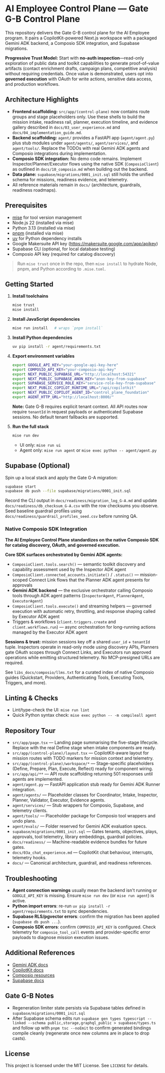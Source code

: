 # AI Employee Control Plane — Gate G-B Control Plane

This repository delivers the Gate G-B control plane for the AI Employee program. It pairs a CopilotKit-powered Next.js workspace with a packaged Gemini ADK backend, a Composio SDK integration, and Supabase migrations.

**Progressive Trust Model:** Start with **no-auth inspection**—read-only exploration of public data and toolkit capabilities to generate proof-of-value artifacts (contact enrichment drafts, campaign plans, competitive analysis) without requiring credentials. Once value is demonstrated, users opt into **governed execution** with OAuth for write actions, sensitive data access, and production workflows.

## Architecture Highlights

- **Frontend scaffolding:** `src/app/(control-plane)` now contains route groups and stage placeholders only. Use these shells to build the mission intake, readiness rail, planner, execution timeline, and evidence gallery described in `docs/03_user_experience.md` and `docs/04_implementation_guide.md`.
- **Backend scaffolding:** `agent/` provides a FastAPI app (`agent/agent.py`) plus stub modules under `agent/agents/`, `agent/services/`, and `agent/tools/`. Replace the TODOs with real Gemini ADK agents and Composio integrations during implementation.
- **Composio SDK integration:** No demo code remains. Implement Inspector/Planner/Executor flows using the native SDK (`ComposioClient`) as outlined in `docs/10_composio.md` when building out the backend.
- **Data plane:** `supabase/migrations/0001_init.sql` still holds the unified schema for missions, readiness evidence, and telemetry.
- All reference materials remain in `docs/` (architecture, guardrails, readiness roadmaps).

## Prerequisites

- [mise](https://mise.jdx.dev/) for tool version management
- Node.js 22 (installed via mise)
- Python 3.13 (installed via mise)
- [pnpm](https://pnpm.io/) (installed via mise)
- [uv](https://github.com/astral-sh/uv) for Python dependency installs
- Google Makersuite API key (https://makersuite.google.com/app/apikey)
- Supabase CLI (optional, for local database testing)
- Composio API key (required for catalog discovery)

> Run `mise trust` once in the repo, then `mise install` to hydrate Node, pnpm, and Python according to `.mise.toml`.

## Getting Started

1. **Install toolchains**

   ```bash
   mise trust
   mise install
   ```

2. **Install JavaScript dependencies**

   ```bash
   mise run install   # wraps `pnpm install`
   ```

3. **Install Python dependencies**

   ```bash
   uv pip install -r agent/requirements.txt
   ```

4. **Export environment variables**

   ```bash
   export GOOGLE_API_KEY="your-google-api-key-here"
   export COMPOSIO_API_KEY="your-composio-api-key"
   export NEXT_PUBLIC_SUPABASE_URL="http://localhost:54321"
   export NEXT_PUBLIC_SUPABASE_ANON_KEY="anon-key-from-supabase"
   export SUPABASE_SERVICE_ROLE_KEY="service-role-key-from-supabase"
   export NEXT_PUBLIC_COPILOT_RUNTIME_URL="/api/copilotkit"
   export NEXT_PUBLIC_COPILOT_AGENT_ID="control_plane_foundation"
   export AGENT_HTTP_URL="http://localhost:8000/"
   ```

   **Note:** Gate G-B requires explicit tenant context. All API routes now require `tenantId` in request payloads or authenticated Supabase sessions. No default tenant fallbacks are supported.

5. **Run the full stack**

   ```bash
   mise run dev
   ```

   - UI only: `mise run ui`
   - Agent only: `mise run agent` or `mise exec python -- agent/agent.py`

## Supabase (Optional)

Spin up a local stack and apply the Gate G-A migration:

```bash
supabase start
supabase db push --file supabase/migrations/0001_init.sql
```

Record the CLI output in `docs/readiness/migration_log_G-A.md` and update
`docs/readiness/db_checksum_G-A.csv` with the row checksums you observe. Seed
baseline guardrail profiles using `docs/readiness/guardrail_profiles_seed.csv`
before running QA.

### Native Composio SDK Integration

**The AI Employee Control Plane standardizes on the native Composio SDK for catalog discovery, OAuth, and governed execution.**

**Core SDK surfaces orchestrated by Gemini ADK agents:**
- `ComposioClient.tools.search()` — semantic toolkit discovery and capability assessment used by the Inspector ADK agent
- `ComposioClient.connected_accounts.initiate()` / `.status()` — mission-scoped Connect Link flows that the Planner ADK agent presents for approvals
- **Gemini ADK backend** — the exclusive orchestrator calling Composio tools through ADK agent patterns (`InspectorAgent`, `PlannerAgent`, `ExecutorAgent`)
- `ComposioClient.tools.execute()` and streaming helpers — governed execution with automatic retry, throttling, and response shaping called by Executor ADK agent
- Triggers & workflows (`client.triggers.create` and `client.workflows.run`) — async orchestration for long-running actions managed by the Executor ADK agent

**Sessions & trust:** mission sessions key off a shared `user_id` + `tenantId` tuple. Inspectors operate in read-only mode using discovery APIs, Planners gate OAuth scopes through Connect Links, and Executors run approved operations while emitting structured telemetry. No MCP-presigned URLs are required.

See `libs_docs/composio/llms.txt` for a curated index of native Composio guides (Quickstart, Providers, Authenticating Tools, Executing Tools, Triggers, and more).

## Linting & Checks

- Lint/type-check the UI: `mise run lint`
- Quick Python syntax check: `mise exec python -- -m compileall agent`

## Repository Tour

- `src/app/page.tsx` — Landing page summarising the five-stage lifecycle. Replace with the real Define stage when intake components are ready.
- `src/app/(control-plane)/layout.tsx` — CopilotKit-aware layout for mission routes with TODO markers for mission context and telemetry.
- `src/app/(control-plane)/workspace/*` — Stage-specific placeholders (Define, Prepare, Plan, Execute, Reflect) ready for component wiring.
- `src/app/api/**` — API route scaffolding returning 501 responses until agents are implemented.
- `agent/agent.py` — FastAPI application stub ready for Gemini ADK Runner integration.
- `agent/agents/` — Placeholder classes for Coordinator, Intake, Inspector, Planner, Validator, Executor, Evidence agents.
- `agent/services/` — Stub wrappers for Composio, Supabase, and telemetry clients.
- `agent/tools/` — Placeholder package for Composio tool wrappers and undo plans.
- `agent/evals/` — Folder reserved for Gemini ADK evaluation specs.
- `supabase/migrations/0001_init.sql` — Gates tenants, objectives, plays, approvals, tool telemetry, library embeddings, guardrail policies.
- `docs/readiness/` — Machine-readable evidence bundles for future gates.
- `docs/03a_chat_experience.md` — CopilotKit chat behaviour, interrupts, telemetry hooks.
- `docs/` — Canonical architecture, guardrail, and readiness references.

## Troubleshooting

- **Agent connection warnings** usually mean the backend isn't running or `GOOGLE_API_KEY` is missing. Ensure `mise run dev` (or `mise run agent`) is active.
- **Python import errors**: re-run `uv pip install -r agent/requirements.txt` to sync dependencies.
- **Supabase RLS/pgvector errors**: confirm the migration has been applied (`supabase db push ...`).
- **Composio SDK errors**: confirm `COMPOSIO_API_KEY` is configured. Check telemetry for `composio_tool_call` events and provider-specific error payloads to diagnose mission execution issues.

## Additional References

- [Gemini ADK docs](https://google.github.io/adk-docs/)
- [CopilotKit docs](https://docs.copilotkit.ai/)
- [Composio resources](https://composio.dev/)
- [Supabase docs](https://supabase.com/docs)

## Gate G-B Notes

- Regeneration limiter state persists via Supabase tables defined in `supabase/migrations/0001_init.sql`
- After Supabase schema edits run `supabase gen types typescript --linked --schema public,storage,graphql_public > supabase/types.ts` and follow up with `pnpm tsc --noEmit` to confirm generated bindings compile cleanly (regenerate once new columns are in place to drop casts).

## License

This project is licensed under the MIT License. See `LICENSE` for details.
